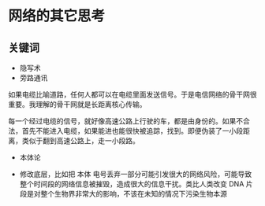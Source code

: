 # 网络的其它思考
## 关键词
- 隐写术
- 旁路通讯

如果电缆比喻道路，任何人都可以在电缆里面发送信号。于是电信网络的骨干网很重要。我理解的骨干网就是长距离核心传输。

每一个经过电缆的信号，就好像高速公路上行驶的车，都是由身份的。如果不合法，首先不能进入电缆，如果能进也能很快被追踪，找到。即便伪装了一小段距离，类似于翻到高速公路上，走一小段路。


- 本体论

- 修改底层，比如把 本体 电号丢弃一部分可能引发很大的网络风险，可能导致整个时间段的网络信息被摧毁，造成很大的信息干扰。类比人类改变 DNA 片段是对整个生物界非常大的影响，不该在未知的情况下污染生物本源